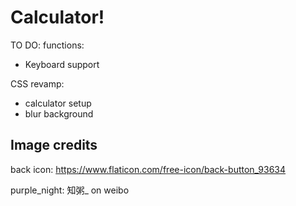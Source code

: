 # Calculator!
TO DO:
functions:
- Keyboard support

CSS revamp:
- calculator setup
- blur background




## Image credits
back icon: https://www.flaticon.com/free-icon/back-button_93634

purple_night: 知粥_ on weibo 